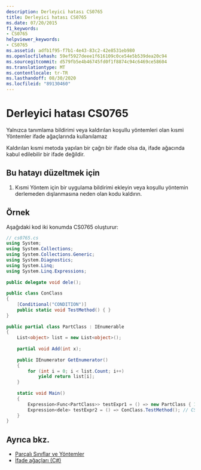 ```yaml
---
description: Derleyici hatası CS0765
title: Derleyici hatası CS0765
ms.date: 07/20/2015
f1_keywords:
- CS0765
helpviewer_keywords:
- CS0765
ms.assetid: adfb1f95-f7b1-4e43-83c2-42e8531eb980
ms.openlocfilehash: 59ef5927deee1f616109c0ce54e5b539dea20c94
ms.sourcegitcommit: d579fb5e4b46745fd0f1f8874c94c6469ce58604
ms.translationtype: MT
ms.contentlocale: tr-TR
ms.lasthandoff: 08/30/2020
ms.locfileid: "89130460"
---
```

# <a name="compiler-error-cs0765"></a>Derleyici hatası CS0765
Yalnızca tanımlama bildirimi veya kaldırılan koşullu yöntemleri olan kısmi Yöntemler ifade ağaçlarında kullanılamaz  
  
 Kaldırılan kısmi metoda yapılan bir çağrı bir ifade olsa da, ifade ağacında kabul edilebilir bir ifade değildir.  
  
## <a name="to-correct-this-error"></a>Bu hatayı düzeltmek için  
  
1. Kısmi Yöntem için bir uygulama bildirimi ekleyin veya koşullu yöntemin derlemeden dışlanmasına neden olan kodu kaldırın.  
  
## <a name="example"></a>Örnek  
 Aşağıdaki kod iki konumda CS0765 oluşturur:  
  
```csharp  
// cs0765.cs  
using System;  
using System.Collections;  
using System.Collections.Generic;  
using System.Diagnostics;  
using System.Linq;  
using System.Linq.Expressions;  
  
public delegate void dele();  
  
public class ConClass  
{  
    [Conditional("CONDITION")]  
    public static void TestMethod() { }  
}  
  
public partial class PartClass : IEnumerable  
{  
    List<object> list = new List<object>();  
  
    partial void Add(int x);  
  
    public IEnumerator GetEnumerator()  
    {  
        for (int i = 0; i < list.Count; i++)  
            yield return list[i];  
    }  
  
    static void Main()  
    {  
        Expression<Func<PartClass>> testExpr1 = () => new PartClass { 1, 2 }; // CS0765  
        Expression<dele> testExpr2 = () => ConClass.TestMethod(); // CS0765  
    }  
}  
```  
  
## <a name="see-also"></a>Ayrıca bkz.

- [Parçalı Sınıflar ve Yöntemler](../programming-guide/classes-and-structs/partial-classes-and-methods.md)
- [İfade ağaçları (C#)](../programming-guide/concepts/expression-trees/index.md)
